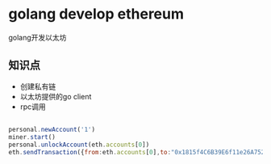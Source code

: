 # golang develop ethereum

golang开发以太坊

## 知识点

* 创建私有链
* 以太坊提供的go client
* rpc调用

## 

```javascript
personal.newAccount('1')
miner.start()
personal.unlockAccount(eth.accounts[0])
eth.sendTransaction({from:eth.accounts[0],to:"0x1815f4C6B39E6f11e26A752DF5064Bd348F54A8d",value:web3.toWei(10,"ether")})
```